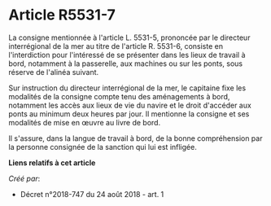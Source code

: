 # Article R5531-7

La consigne mentionnée à l'article L. 5531-5, prononcée par le directeur interrégional de la mer au titre de l'article R.
5531-6, consiste en l'interdiction pour l'intéressé de se présenter dans les lieux de travail à bord, notamment à la
passerelle, aux machines ou sur les ponts, sous réserve de l'alinéa suivant.

Sur instruction du directeur interrégional de la mer, le capitaine fixe les modalités de la consigne compte tenu des
aménagements à bord, notamment les accès aux lieux de vie du navire et le droit d'accéder aux ponts au minimum deux heures
par jour. Il mentionne la consigne et ses modalités de mise en œuvre au livre de bord.

Il s'assure, dans la langue de travail à bord, de la bonne compréhension par la personne consignée de la sanction qui lui est
infligée.

**Liens relatifs à cet article**

_Créé par_:

  - Décret n°2018-747 du 24 août 2018 - art. 1
